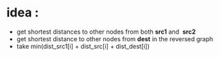 # idea :
* get shortest distances to other nodes from both **src1**  and  **src2**
* get shortest distance to other nodes from **dest** in the reversed graph
* take min(dist_src1[i] + dist_src[i] + dist_dest[i])